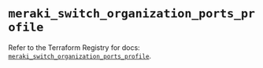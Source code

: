 # `meraki_switch_organization_ports_profile`

Refer to the Terraform Registry for docs: [`meraki_switch_organization_ports_profile`](https://registry.terraform.io/providers/ciscodevnet/meraki/1.7.1/docs/resources/switch_organization_ports_profile).

